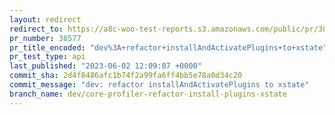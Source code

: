 ```yaml
---
layout: redirect
redirect_to: https://a8c-woo-test-reports.s3.amazonaws.com/public/pr/38577/api/index.html
pr_number: 38577
pr_title_encoded: "dev%3A+refactor+installAndActivatePlugins+to+xstate"
pr_test_type: api
last_published: "2023-06-02 12:09:07 +0000"
commit_sha: 2d4f8486afc1b74f2a99fa6ff4bb5e78a0d34c20
commit_message: "dev: refactor installAndActivatePlugins to xstate"
branch_name: dev/core-profiler-refactor-install-plugins-xstate
---
```

